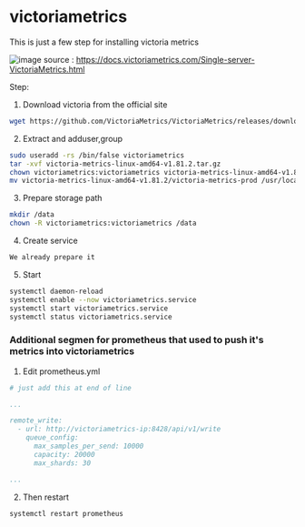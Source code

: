 # victoriametrics
This is just a few step for installing victoria metrics

![image](https://user-images.githubusercontent.com/95601942/194399009-86ce040b-2f05-4f5d-a113-0541e2929656.png)
source : https://docs.victoriametrics.com/Single-server-VictoriaMetrics.html


Step:

1. Download victoria from the official site

```bash
wget https://github.com/VictoriaMetrics/VictoriaMetrics/releases/download/v1.81.2/victoria-metrics-linux-amd64-v1.81.2.tar.gz
```

2. Extract and adduser,group
```bash
sudo useradd -rs /bin/false victoriametrics
tar -xvf victoria-metrics-linux-amd64-v1.81.2.tar.gz
chown victoriametrics:victoriametrics victoria-metrics-linux-amd64-v1.81.2/victoria-metrics-prod
mv victoria-metrics-linux-amd64-v1.81.2/victoria-metrics-prod /usr/local/bin/
```

3. Prepare storage path
```bash
mkdir /data
chown -R victoriametrics:victoriametrics /data
```

4. Create service
```bash
We already prepare it
```

5. Start
```bash
systemctl daemon-reload
systemctl enable --now victoriametrics.service
systemctl start victoriametrics.service
systemctl status victoriametrics.service
```

### Additional segmen for prometheus that used to push it's metrics into victoriametrics

1. Edit prometheus.yml

```yaml
# just add this at end of line

...

remote_write:
  - url: http://victoriametrics-ip:8428/api/v1/write
    queue_config:
      max_samples_per_send: 10000
      capacity: 20000
      max_shards: 30

...
```

2. Then restart

```bash
systemctl restart prometheus
```
